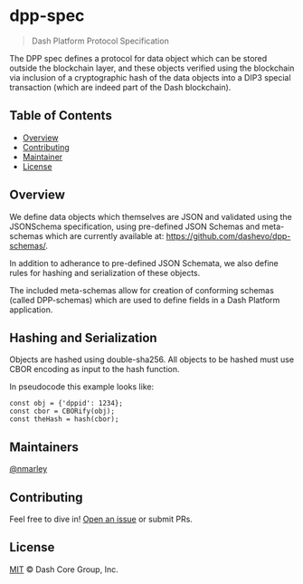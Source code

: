 # dpp-spec

> Dash Platform Protocol Specification

The DPP spec defines a protocol for data object which can be stored outside the
blockchain layer, and these objects verified using the blockchain via inclusion
of a cryptographic hash of the data objects into a DIP3 special transaction
(which are indeed part of the Dash blockchain).

## Table of Contents

- [Overview](#overview)
- [Contributing](#contributing)
- [Maintainer](#maintainer)
- [License](#license)

## Overview

We define data objects which themselves are JSON and validated using the
JSONSchema specification, using pre-defined JSON Schemas and meta-schemas which
are currently available at: <https://github.com/dashevo/dpp-schemas/>.

In addition to adherance to pre-defined JSON Schemata, we also define rules for
hashing and serialization of these objects.

The included meta-schemas allow for creation of conforming schemas (called
DPP-schemas) which are used to define fields in a Dash Platform application.

## Hashing and Serialization

Objects are hashed using double-sha256. All objects to be hashed must use CBOR
encoding as input to the hash function.

In pseudocode this example looks like:

```
const obj = {'dppid': 1234};
const cbor = CBORify(obj);
const theHash = hash(cbor);
```

## Maintainers

[@nmarley](https://github.com/nmarley)

## Contributing

Feel free to dive in! [Open an issue](https://github.com/nmarley/dpp-spec/issues/new) or submit PRs.

## License

[MIT](LICENSE) &copy; Dash Core Group, Inc.
